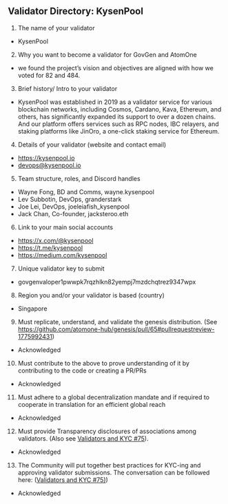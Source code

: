 ## Validator Directory: KysenPool

1) The name of your validator

- KysenPool

2) Why you want to become a validator for GovGen and AtomOne

- we found the project’s vision and objectives are aligned with how we voted for 82 and 484. 

3) Brief history/ Intro to your validator

- KysenPool was established in 2019 as a validator service for various blockchain networks, including Cosmos, Cardano, Kava, Ethereum, and others, has significantly expanded its support to over a dozen chains. And our platform offers services such as RPC nodes, IBC relayers, and staking platforms like JinOro, a one-click staking service for Ethereum.

4) Details of your validator (website and contact email)

- https://kysenpool.io
- devops@kysenpool.io

5) Team structure, roles, and Discord handles

- Wayne Fong, BD and Comms, wayne.kysenpool
- Lev Subbotin, DevOps, granderstark
- Joe Lei, DevOps, joeleiafish_kysenpool
- Jack Chan, Co-founder, jacksteroo.eth

6) Link to your main social accounts

- https://x.com/@kysenpool
- https://t.me/kysenpool
- https://medium.com/kysenpool


7) Unique validator key to submit

- govgenvaloper1pwwpk7rqzhlkn82yempj7mzdchqtrez9347wpx


8) Region you and/or your validator is based (country)

- Singapore


9) Must replicate, understand, and validate the genesis distribution. (See https://github.com/atomone-hub/genesis/pull/65#pullrequestreview-1775992431)

- Acknowledged

10) Must contribute to the above to prove understanding of it by contributing to the code or creating a PR/PRs

- Acknowledged

11) Must adhere to a global decentralization mandate and if required to cooperate in translation for an efficient global reach

- Acknowledged

12) Must provide Transparency disclosures of associations among validators. (Also see [Validators and KYC #75](https://github.com/atomone-hub/genesis/issues/75#issue-2034573094)).

- Acknowledged

13) The Community will put together best practices for KYC-ing and approving validator submissions. The conversation can be followed here: ([Validators and KYC #75)](https://github.com/atomone-hub/genesis/issues/75#issue-2034573094))

- Acknowledged